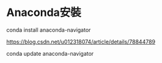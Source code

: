 # Anaconda安裝

conda install anaconda-navigator 

https://blog.csdn.net/u012318074/article/details/78844789

conda update anaconda-navigator 
